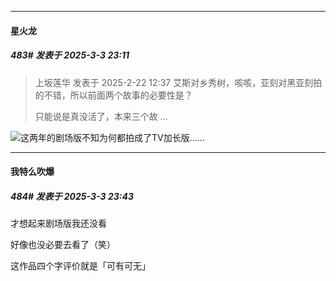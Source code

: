 ﻿
*****

####  星火龙  
##### 483#       发表于 2025-3-3 23:11

<blockquote>上坂莲华 发表于 2025-2-22 12:37
艾斯对乡秀树，咳咳，亚刻对黑亚刻拍的不错，所以前面两个故事的必要性是？

只能说是真没活了，本来三个故 ...</blockquote>
<img src="https://static.saraba1st.com/image/smiley/face2017/068.png" referrerpolicy="no-referrer">这两年的剧场版不知为何都拍成了TV加长版……


*****

####  我特么吹爆  
##### 484#       发表于 2025-3-3 23:43

才想起来剧场版我还没看

好像也没必要去看了（笑）

这作品四个字评价就是「可有可无」

